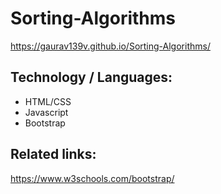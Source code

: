 # Sorting-Algorithms
https://gaurav139v.github.io/Sorting-Algorithms/

## Technology / Languages:
- HTML/CSS
- Javascript
- Bootstrap

## Related links:
https://www.w3schools.com/bootstrap/
